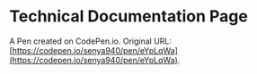 # Technical Documentation Page

A Pen created on CodePen.io. Original URL: [https://codepen.io/senya940/pen/eYpLqWa](https://codepen.io/senya940/pen/eYpLqWa).


